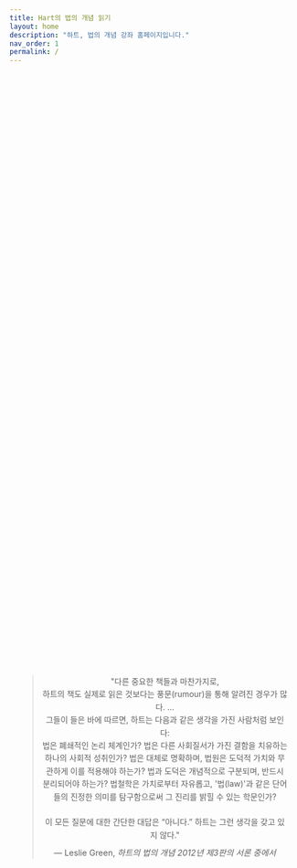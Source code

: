 ```yaml
---
title: Hart의 법의 개념 읽기
layout: home
description: "하트, 법의 개념 강좌 홈페이지입니다."
nav_order: 1
permalink: /
---
```


<div style="display: flex; justify-content: center; align-items: center; height: 60vh; text-align: center; font-style: font-size: 1rem; line-height: 1.6; padding: 1rem;">
  <blockquote> "다른 중요한 책들과 마찬가지로, <br> 
  하트의 책도 실제로 읽은 것보다는 풍문(rumour)을 통해 알려진 경우가 많다. ... <br> 
  그들이 들은 바에 따르면, 하트는 다음과 같은 생각을 가진 사람처럼 보인다: <br> 
  법은 폐쇄적인 논리 체계인가? 
  법은 다른 사회질서가 가진 결함을 치유하는 하나의 사회적 성취인가? 
  법은 대체로 명확하며, 법원은 도덕적 가치와 무관하게 이를 적용해야 하는가? 
  법과 도덕은 개념적으로 구분되며, 반드시 분리되어야 하는가? 
  법철학은 가치로부터 자유롭고, '법(law)'과 같은 단어들의 
  진정한 의미를 탐구함으로써 그 진리를 밝힐 수 있는 학문인가? 
  <br> <br> 이 모든 질문에 대한 간단한 대답은 “아니다.” 
  하트는 그런 생각을 갖고 있지 않다."
  <span style="font-size: 0.9rem; display: block; margin-top: 0.5rem;">— Leslie Green, <em>하트의 법의 개념 2012년 제3판의 서론 중에서</em></span>
  </blockquote>
</div> 


